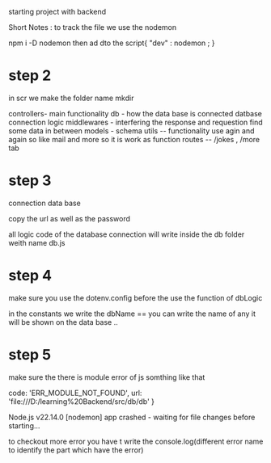 starting project with backend 

Short Notes : 
to track the file we use the nodemon 

npm i -D nodemon 
 then ad dto the script{
    "dev" : nodemon ; 
 }
<h1>step 2 </h1>
 in scr we make the folder name mkdir

 controllers- main functionality 
 db - how the data base is connected datbase connection logic
 middlewares - interfering the response and requestion find some data in between
 models - schema 
 utils -- functionality use agin and again so like mail and more so it is work as function 
 routes -- /jokes , /more tab 


<h1>step 3 </h1>
connection data base 

copy the url as well as the password 

all logic code of the database connection will write inside the db folder weith name db.js


<h1>step 4 </h1>

make sure you use the dotenv.config before the use the function of dbLogic 

in the constants we write the dbName == you can write the name of any 
it will be shown on the data base .. 



<h1>step 5 </h1>


make sure the there is module error of js somthing like that 

  code: 'ERR_MODULE_NOT_FOUND',
  url: 'file:///D:/learning%20Backend/src/db/db'
}

Node.js v22.14.0
[nodemon] app crashed - waiting for file changes before starting... 

to checkout more error you have t write the console.log(different error name to identify the part which have the error)


